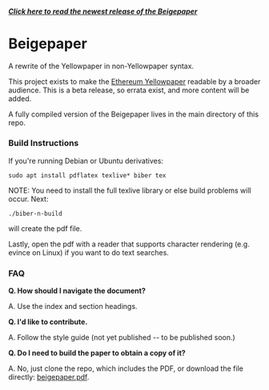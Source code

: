 ##### [Click here to read the newest release of the Beigepaper](https://www.github.com/chronaeon/beigepaper/beigeaper.pdf)

# Beigepaper 
A rewrite of the Yellowpaper in non-Yellowpaper syntax.

This project exists to make the [Ethereum Yellowpaper](http://gavwood.com/paper.pdf) readable by a broader audience. This is a beta release, so errata exist, and more content will be added. 

A fully compiled version of the Beigepaper lives in the main directory of this repo.


### Build Instructions

If you're running Debian or Ubuntu derivatives:
```
sudo apt install pdflatex texlive* biber tex
```

NOTE: You need to install the full texlive library or else build problems will occur. Next:

```
./biber-n-build
```
will create the pdf file. 

Lastly, open the pdf with a reader that supports character rendering (e.g. evince on Linux) if you want to do text searches.

### FAQ

**Q. How should I navigate the document?**

A. Use the index and section headings.

**Q. I'd like to contribute.**

A. Follow the style guide (not yet published -- to be published soon.)

**Q. Do I need to build the paper to obtain a copy of it?**

A. No, just clone the repo, which includes the PDF, or download the file directly: [beigepaper.pdf](https://www.github.com/chronaeon/beigepaper/beigepaper.pdf).





